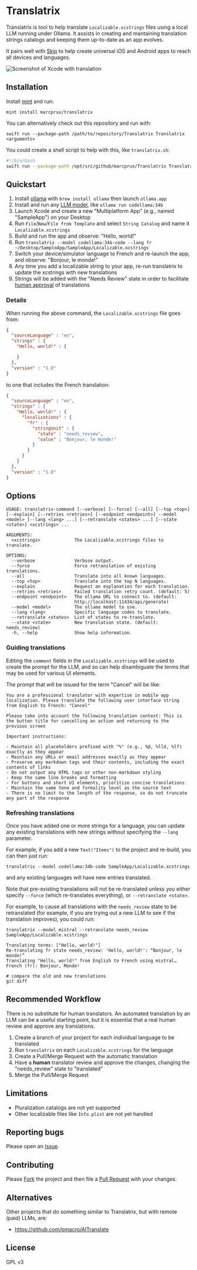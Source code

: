 # Translatrix

Translatrix is tool to help translate `Localizable.xcstrings` files using a local LLM running under Ollama.
It assists in creating and mantaining translation strings catalogs and keeping them
up-to-date as an app evolves.

It pairs well with [Skip](https://skip.tools) to help
create universal iOS and Android apps to reach all devices and languages.

![Screenshot of Xcode with translation](screenshot.png?raw=true "Translatrix Localizable.xcstrings")

## Installation

Install [mint](https://github.com/yonaskolb/Mint#installing) and run:

```
mint install marcprux/translatrix
```

You can alternatively check out this repository and run with:

```
swift run --package-path /path/to/repository/Translatrix Translatrix <arguments>
```

You could create a shell script to help with this, like `translatrix.sh`:

```bash
#!/bin/bash
swift run --package-path /opt/src/github/marcprux/Translatrix Translatrix "${@}"
```


## Quickstart

1. Install [ollama](https://ollama.com) with `brew install ollama` then launch `ollama.app`
2. Install and run any [LLM model](https://github.com/ollama/ollama#model-library), like `ollama run codellama:34b`
3. Launch Xcode and create a new "Multiplatform App" (e.g., named "SampleApp") on your Desktop
4. Run `File`/`New`/`File from Template` and select `String Catalog` and name it `Localizable.xcstrings`
5. Build and run the app and observe: "Hello, world!"
6. Run `translatrix --model codellama:34b-code --lang fr ~/Desktop/SampleApp/SampleApp/Localizable.xcstrings`
7. Switch your device/simulator language to French and re-launch the app, and observe: "Bonjour, le monde!"
8. Any time you add a localizable string to your app, re-run translatrix to update the xcstrings with new translations
9. Strings will be added with the "Needs Review" state in order to facilitate [human approval](#recommended-workflow) of translations


### Details

When running the above command, the `Localizable.xcstrings` file goes from:

```json
{
  "sourceLanguage" : "en",
  "strings" : {
    "Hello, world!" : {

    }
  },
  "version" : "1.0"
}
```

to one that includes the French translation:

```json
{
  "sourceLanguage" : "en",
  "strings" : {
    "Hello, world!" : {
      "localizations" : {
        "fr" : {
          "stringUnit" : {
            "state" : "needs_review",
            "value" : "Bonjour, le monde!"
          }
        }
      }
    }
  },
  "version" : "1.0"
}
```

## Options

```
USAGE: translatrix-command [--verbose] [--force] [--all] [--top <top>] [--explain] [--retries <retries>] [--endpoint <endpoint>] --model <model> [--lang <lang> ...] [--retranslate <states> ...] [--state <state>] <xcstrings> ...

ARGUMENTS:
  <xcstrings>             The Localizable.xcstrings files to translate.

OPTIONS:
  --verbose               Verbose output.
  --force                 Force retranslation of existing translations.
  --all                   Translate into all known languages.
  --top <top>             Translate into the top N languages.
  --explain               Request an explanation for each translation.
  --retries <retries>     Failed translation retry count. (default: 5)
  --endpoint <endpoint>   The ollama URL to connect to. (default:
                          http://localhost:11434/api/generate)
  --model <model>         The ollama model to use.
  --lang <lang>           Specific language codes to translate.
  --retranslate <states>  List of states to re-translate.
  --state <state>         New translation state. (default: needs_review)
  -h, --help              Show help information.
```

### Guiding translations

Editing the `comment` fields in the `Localizable.xcstrings` will be used to
create the prompt for the LLM, and so can help disambiguate the terms that
may be used for various UI elements.

The prompt that will be issued for the term "Cancel" will be like:

```
You are a professional translator with expertise in mobile app localization. Please translate the following user interface string from English to French: "Cancel"

Please take into account the following translation context: This is the button title for cancelling an action and returning to the previous screen

Important instructions:

- Maintain all placeholders prefixed with "%" (e.g., %@, %lld, %lf) exactly as they appear
- Maintain any URLs or email addresses exactly as they appear
- Preserve any markdown tags and their contents, including the exact contents of links
- Do not output any HTML tags or other non-markdown styling
- Keep the same line breaks and formatting
- For buttons and short UI elements, prioritize concise translations
- Maintain the same tone and formality level as the source text
- There is no limit to the length of the response, so do not truncate any part of the response
```

### Refreshing translations

Once you have added one or more strings for a language, you can update any existing translations
with new strings without specifying the `--lang` parameter.

For example, if you add a new `Text("Items")` to the project and re-build,
you can then just run: 

```
translatrix --model codellama:34b-code SampleApp/Localizable.xcstrings
```

and any existing languages will have new entries translated.

Note that pre-existing translations will not be re-translated unless you
either specify `--force` (which re-translates everything), or `--retranslate <state>`.

For example, to cause all translations with the `needs_review` state to be retranslated
(for example, if you are trying out a new LLM to see if the translation improves),
you could run:

```
translatrix --model mistral --retranslate needs_review SampleApp/Localizable.xcstrings

Translating terms: ["Hello, world!"]
Re-translating fr state needs_review: 'Hello, world!': “Bonjour, le monde!”
Translating "Hello, world!" from English to French using mistral…
French (fr): Bonjour, Monde!

# compare the old and new translations
git diff
```

## Recommended Workflow

There is no substitute for human translators.
An automated translation by an LLM can be a useful starting point,
but it is essential that a real human review and approve any translations.

1. Create a branch of your project for each individual language to be translated
2. Run `translatrix` on each `Localizable.xcstrings` for the language
3. Create a Pull/Merge Request with the automatic translation
4. Have a **human** translator review and approve the changes, changing the "needs_review" state to "translated"
5. Merge the Pull/Merge Request

## Limitations

- Pluralization catalogs are not yet supported 
- Other localizable files like `Info.plist` are not yet handled

## Reporting bugs

Please open an
[Issue](https://github.com/marcprux/Translatrix/issues).

## Contributing

Please
[Fork](https://github.com/marcprux/Translatrix/fork)
the project and then file a
[Pull Request](https://github.com/marcprux/Translatrix/pulls)
with your changes.

## Alternatives

Other projects that do something similar to Translatrix, but with remote (paid) LLMs, are:

 - https://github.com/pmacro/AITranslate
 
## License

GPL v3

